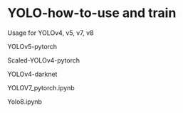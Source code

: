 # YOLO-how-to-use and train
Usage for YOLOv4, v5, v7, v8

YOLOv5-pytorch

Scaled-YOLOv4-pytorch

YOLOv4-darknet

YOLOV7_pytorch.ipynb

Yolo8.ipynb
